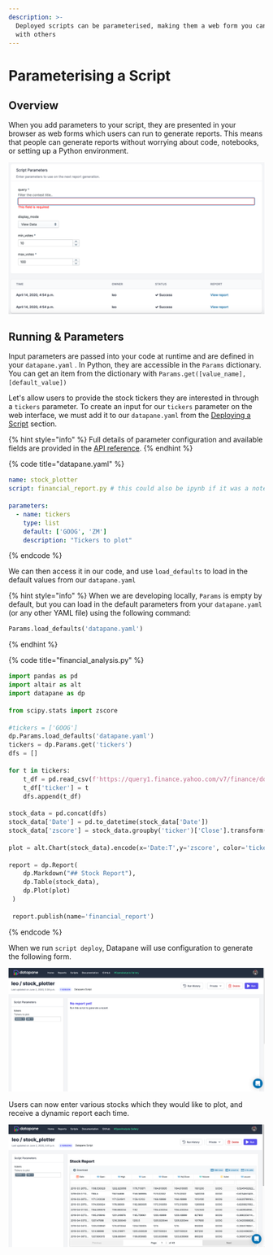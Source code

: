 ```yaml
---
description: >-
  Deployed scripts can be parameterised, making them a web form you can share
  with others
---
```


# Parameterising a Script

## Overview

When you add parameters to your script, they are presented in your browser as web forms which users can run to generate reports. This means that people can generate reports without worrying about code, notebooks, or setting up a Python environment. 

![](../.gitbook/assets/image%20%2876%29.png)

## Running & Parameters

Input parameters are passed into your code at runtime and are defined in your `datapane.yaml` . In Python, they are accessible in the `Params` dictionary. You can get an item from the dictionary with `Params.get([value_name], [default_value])`

Let's allow users to provide the stock tickers they are interested in through a `tickers` parameter. To create an input for our `tickers` parameter on the web interface, we must add it to our `datapane.yaml` from the [Deploying a Script](tut-deploying-a-script.md#deploying-a-script) section. 

{% hint style="info" %}
Full details of parameter configuration and available fields are provided in the [API reference](../reference/scripts/datapane.yaml.md#parameters).
{% endhint %}

{% code title="datapane.yaml" %}
```yaml
name: stock_plotter
script: financial_report.py # this could also be ipynb if it was a notebook
  
parameters:
  - name: tickers
    type: list
    default: ['GOOG', 'ZM']
    description: "Tickers to plot"
```
{% endcode %}

We can then access it in our code, and use `load_defaults` to load in the default values from our `datapane.yaml`

{% hint style="info" %}
When we are developing locally, `Params` is empty by default, but you can load in the default parameters from your `datapane.yaml` \(or any other YAML file\) using the following command:

```python
Params.load_defaults('datapane.yaml')
```
{% endhint %}

{% code title="financial\_analysis.py" %}
```python
import pandas as pd
import altair as alt
import datapane as dp

from scipy.stats import zscore

#tickers = ['GOOG']
dp.Params.load_defaults('datapane.yaml')
tickers = dp.Params.get('tickers')
dfs = []

for t in tickers:
    t_df = pd.read_csv(f'https://query1.finance.yahoo.com/v7/finance/download/{t}?period1=1553600505&period2=1585222905&interval=1d&events=history')
    t_df['ticker'] = t
    dfs.append(t_df)

stock_data = pd.concat(dfs)
stock_data['Date'] = pd.to_datetime(stock_data['Date'])
stock_data['zscore'] = stock_data.groupby('ticker')['Close'].transform(lambda x: zscore(x))

plot = alt.Chart(stock_data).encode(x='Date:T',y='zscore', color='ticker').mark_line()

report = dp.Report(
    dp.Markdown("## Stock Report"),
    dp.Table(stock_data),
    dp.Plot(plot)
 )
 
 report.publish(name='financial_report')
```
{% endcode %}

When we run `script deploy`, Datapane will use configuration to generate the following form.

![](../.gitbook/assets/image%20%2887%29.png)

Users can now enter various stocks which they would like to plot, and receive a dynamic report each time.

![](../.gitbook/assets/image%20%2883%29.png)

## 

